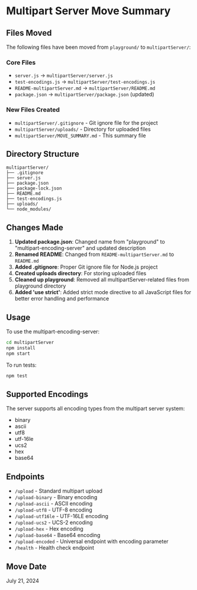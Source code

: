 # Multipart Server Move Summary

## Files Moved

The following files have been moved from `playground/` to `multipartServer/`:

### Core Files
- `server.js` → `multipartServer/server.js`
- `test-encodings.js` → `multipartServer/test-encodings.js`
- `README-multipartServer.md` → `multipartServer/README.md`
- `package.json` → `multipartServer/package.json` (updated)

### New Files Created
- `multipartServer/.gitignore` - Git ignore file for the project
- `multipartServer/uploads/` - Directory for uploaded files
- `multipartServer/MOVE_SUMMARY.md` - This summary file

## Directory Structure

```
multipartServer/
├── .gitignore
├── server.js
├── package.json
├── package-lock.json
├── README.md
├── test-encodings.js
├── uploads/
└── node_modules/
```

## Changes Made

1. **Updated package.json**: Changed name from "playground" to "multipart-encoding-server" and updated description
2. **Renamed README**: Changed from `README-multipartServer.md` to `README.md`
3. **Added .gitignore**: Proper Git ignore file for Node.js project
4. **Created uploads directory**: For storing uploaded files
5. **Cleaned up playground**: Removed all multipartServer-related files from playground directory
6. **Added 'use strict'**: Added strict mode directive to all JavaScript files for better error handling and performance

## Usage

To use the multipart-encoding-server:

```bash
cd multipartServer
npm install
npm start
```

To run tests:

```bash
npm test
```

## Supported Encodings

The server supports all encoding types from the multipart server system:
- binary
- ascii
- utf8
- utf-16le
- ucs2
- hex
- base64

## Endpoints

- `/upload` - Standard multipart upload
- `/upload-binary` - Binary encoding
- `/upload-ascii` - ASCII encoding
- `/upload-utf8` - UTF-8 encoding
- `/upload-utf16le` - UTF-16LE encoding
- `/upload-ucs2` - UCS-2 encoding
- `/upload-hex` - Hex encoding
- `/upload-base64` - Base64 encoding
- `/upload-encoded` - Universal endpoint with encoding parameter
- `/health` - Health check endpoint

## Move Date

July 21, 2024 